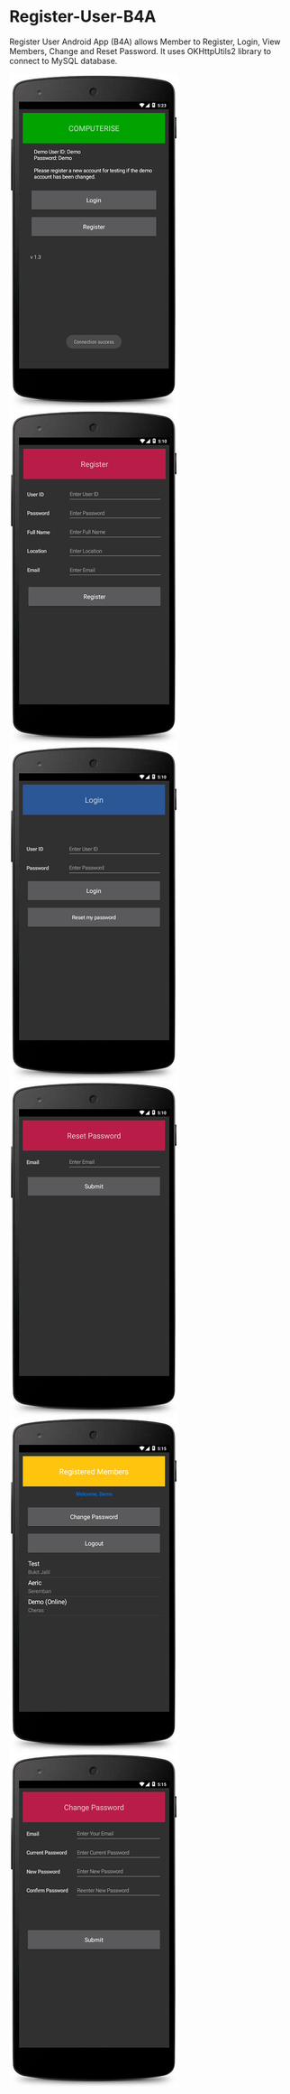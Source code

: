 # Register-User-B4A
Register User Android App (B4A) allows Member to Register, Login, View Members, Change and Reset Password. It uses OKHttpUtils2 library to connect to MySQL database.

![Demo1](https://github.com/pyhoon/Register-User-B4A/blob/master/APK/Demo1.png) ![Demo2](https://github.com/pyhoon/Register-User-B4A/blob/master/APK/Demo2.png) ![Demo3](https://github.com/pyhoon/Register-User-B4A/blob/master/APK/Demo3.png) ![Demo4](https://github.com/pyhoon/Register-User-B4A/blob/master/APK/Demo4.png) ![Demo5](https://github.com/pyhoon/Register-User-B4A/blob/master/APK/Demo5.png) ![Demo6](https://github.com/pyhoon/Register-User-B4A/blob/master/APK/Demo6.png)
